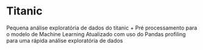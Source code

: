 # Titanic
Pequena análise exploratória de dados do titanic + Pré processamento para o modelo de Machine Learning
Atualizado com uso do Pandas profiling para uma rápida análise exploratória de dados
